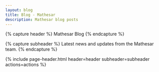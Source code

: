 ```yaml
---
layout: blog
title: Blog - Mathesar
description: Mathesar blog posts
---
```


{% capture header %}
Mathesar Blog
{% endcapture %}

{% capture subheader %}
Latest news and updates from the Mathesar team.
{% endcapture %}

{% include page-header.html header=header subheader=subheader actions=actions %}
